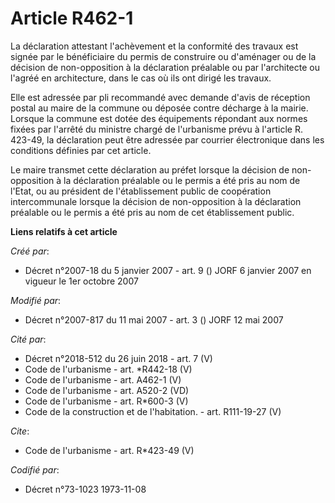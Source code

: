 # Article R462-1

La déclaration attestant l'achèvement et la conformité des travaux est signée par le bénéficiaire du permis de construire ou
d'aménager ou de la décision de non-opposition à la déclaration préalable ou par l'architecte ou l'agréé en architecture,
dans le cas où ils ont dirigé les travaux. 

Elle est adressée par pli recommandé avec demande d'avis de réception postal au maire de la commune ou déposée contre
décharge à la mairie. Lorsque la commune est dotée des équipements répondant aux normes fixées par l'arrêté du ministre
chargé de l'urbanisme prévu à l'article R. 423-49, la déclaration peut être adressée par courrier électronique dans les
conditions définies par cet article. 

Le maire transmet cette déclaration au préfet lorsque la décision de non-opposition à la déclaration préalable ou le permis a
été pris au nom de l'Etat, ou au président de l'établissement public de coopération intercommunale lorsque la décision de
non-opposition à la déclaration préalable ou le permis a été pris au nom de cet établissement public.

**Liens relatifs à cet article**

_Créé par_:

  - Décret n°2007-18 du 5 janvier 2007 - art. 9 () JORF 6 janvier 2007 en vigueur le 1er octobre 2007

_Modifié par_:

  - Décret n°2007-817 du 11 mai 2007 - art. 3 () JORF 12 mai 2007

_Cité par_:

  - Décret n°2018-512 du 26 juin 2018 - art. 7 (V)
  - Code de l'urbanisme - art. *R442-18 (V)
  - Code de l'urbanisme - art. A462-1 (V)
  - Code de l'urbanisme - art. A520-2 (VD)
  - Code de l'urbanisme - art. R*600-3 (V)
  - Code de la construction et de l'habitation. - art. R111-19-27 (V)

_Cite_:

  - Code de l'urbanisme - art. R*423-49 (V)

_Codifié par_:

  - Décret n°73-1023 1973-11-08

